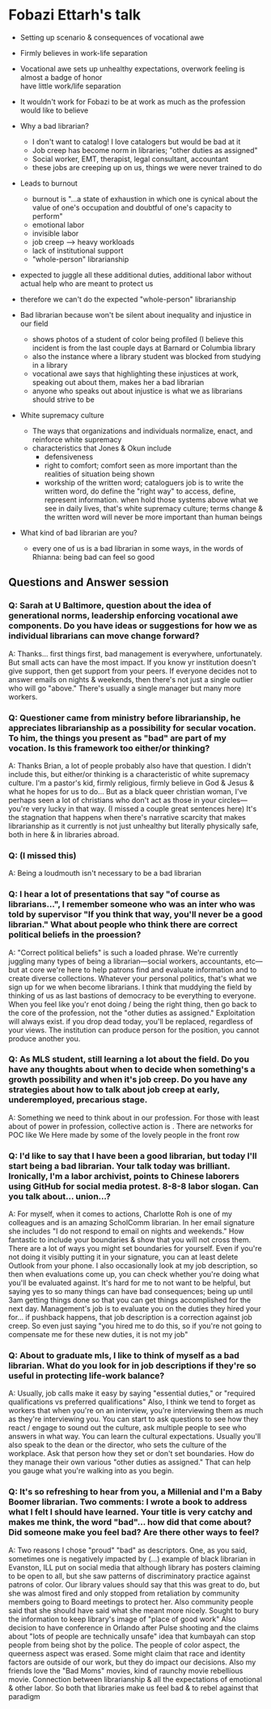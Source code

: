 # Fobazi Ettarh's talk  

- Setting up scenario & consequences of vocational awe  
- Firmly believes in work-life separation  
- Vocational awe sets up unhealthy expectations, overwork feeling is almost a badge of honor  
have little work/life separation  
- It wouldn't work for Fobazi to be at work as much as the profession would like to believe  

- Why a bad librarian?  
  - I don't want to catalog! I love catalogers but would be bad at it  
  - Job creep has become norm in libraries; "other duties as assigned"  
  - Social worker, EMT, therapist, legal consultant, accountant  
  - these jobs are creeping up on us, things we were never trained to do  

- Leads to burnout  
  - burnout is "…a state of exhaustion in which one is cynical about the value of one's occupation and doubtful of one's capacity to perform"  
  - emotional labor  
  - invisible labor  
  - job creep --> heavy workloads  
  - lack of institutional support  
  - "whole-person" librarianship  

- expected to juggle all these additional duties, additional labor without actual help who are meant to protect us  
- therefore we can't do the expected "whole-person" librarianship  

- Bad librarian because won't be silent about inequality and injustice in our field  
  - shows photos of a student of color being profiled (I believe this incident is from the last couple days at Barnard or Columbia library
  - also the instance where a library student was blocked from studying in a library  
  - vocational awe says that highlighting these injustices at work, speaking out about them, makes her a bad librarian  
  - anyone who speaks out about injustice is what we as librarians should strive to be  

- White supremacy culture  
  - The ways that organizations and individuals normalize, enact, and reinforce white supremacy  
  - characteristics that Jones & Okun include
    - defensiveness  
    - right to comfort; comfort seen as more important than the realities of situation being shown  
    - workship of the written word; cataloguers job is to write the written word, do define the "right way" to access, define, represent information. when hold those systems above what we see in daily lives, that's white supremacy culture; terms change & the written word will never be more important than human beings  

- What kind of bad librarian are you?  
  - every one of us is a bad librarian in some ways, in the words of Rhianna: being bad can feel so good  

## Questions and Answer session  

### Q: Sarah at U Baltimore, question about the idea of generational norms, leadership enforcing vocational awe components. Do you have ideas or suggestions for how we as individual librarians can move change forward?  

A: Thanks… first things first, bad management is everywhere, unfortunately. But small acts can have the most impact. If you know yr institution doesn't give support, then get support from your peers. If everyone decides not to answer emails on nights & weekends, then there's not just a single outlier who will go "above." There's usually a single manager but many more workers.  

### Q: Questioner came from ministry before librarianship, he appreciates librarianship as a possibility for secular vocation. To him, the things you present as "bad" are part of my vocation. Is this framework too either/or thinking?  

A: Thanks Brian, a lot of people probably also have that question. I didn't include this, but either/or thinking is a characteristic of white supremacy culture. I'm a pastor's kid, firmly religious, firmly believe in God & Jesus & what he hopes for us to do… But as a black queer christian woman, I've perhaps seen a lot of christians who don't act as those in your circles—you're very lucky in that way. (I missed a couple great sentences here) It's the stagnation that happens when there's narrative scarcity that makes librarianship as it currently is not just unhealthy but literally physically safe, both in here & in libraries abroad.  

### Q: (I missed this)  

A: Being a loudmouth isn't necessary to be a bad librarian   

### Q: I hear a lot of presentations that say "of course as librarians…", I remember someone who was an inter who was told by supervisor "If you think that way, you'll never be a good librarian." What about people who think there are correct political beliefs in the proession?  

A: "Correct political beliefs" is such a loaded phrase. We're currently juggling many types of being a librarian—social workers, accountants, etc—but at core we're here to help patrons find and evaluate information and to create diverse collections. Whatever your personal politics, that's what we sign up for we when become librarians. I think that muddying the field by thinking of us as last bastions of democracy to be everything to everyone. When you feel like you'r enot doing / being the right thing, then go back to the core of the profession, not the "other duties as assigned." Exploitation will always exist. if you drop dead today, you'll be replaced, regardless of your views. The institution can produce person for the position, you cannot produce another you.  

### Q: As MLS student, still learning a lot about the field. Do you have any thoughts about when to decide when something's a growth possibility and when it's job creep. Do you have any strategies about how to talk about job creep at early, underemployed, precarious stage.  

A: Something we need to think about in our profession. For those with least about of power in profession, collective action is . There are networks for POC like We Here made by some of the lovely people in the front row  

### Q: I'd like to say that I have been a good librarian, but today I'll start being a bad librarian. Your talk today was brilliant. Ironically, I'm a labor archivist, points to Chinese laborers using GitHub for social media protest. 8-8-8 labor slogan. Can you talk about… union…?  

A: For myself, when it comes to actions, Charlotte Roh is one of my colleagues and is an amazing ScholComm librarian. In her email signature she includes "I do not respond to email on nights and weekends." How fantastic to include your boundaries & show that you will not cross them. There are a lot of ways you might set boundaries for yourself. Even if you're not doing it visibly putting it in your signature, you can at least delete Outlook from your phone. I also occasionally look at my job description, so then when evaluations come up, you can check whether you're doing what you'll be evaluated against. It's hard for me to not want to be helpful, but saying yes to so many things can have bad consequences; being up until 3am getting things done so that you can get things accomplished for the next day. Management's job is to evaluate you on the duties they hired your for… if pushback happens, that job description is a correction against job creep. So even just saying "you hired me to do this, so if you're not going to compensate me for these new duties, it is not my job"  

### Q: About to graduate mls, I like to think of myself as a bad librarian. What do you look for in job descriptions if they're so useful in protecting life-work balance?  

A: Usually, job calls make it easy by saying "essential duties," or "required qualifications vs preferred qualifications" Also, I think we tend to forget as workers that when you're on an interview, you're interviewing them as much as they're interviewing you. You can start to ask questions to see how they react / engage to sound out the culture, ask multiple people to see who answers in what way. You can learn the cultural expectations. Usually you'll also speak to the dean or the director, who sets the culture of the workplace. Ask that person how they set or don't set boundaries. How do they manage their own various "other duties as assigned." That can help you gauge what you're walking into as you begin.  

### Q: It's so refreshing to hear from you, a Millenial and I'm a Baby Boomer librarian. Two comments: I wrote a book to address what I felt I should have learned. Your title is very catchy and makes me think, the word "bad"… how did that come about? Did someone make you feel bad? Are there other ways to feel?  

A: Two reasons I chose "proud" "bad" as descriptors. One, as you said, sometimes one is negatively impacted by (…) example of black librarian in Evanston, ILL put on social media that although library has posters claiming to be open to all, but she saw patterns of discriminatory practice against patrons of color. Our library values should say that this was great to do, but she was almost fired and only stopped from retaliation by community members going to Board meetings to protect her. Also community people said that she should have said what she meant more nicely. Sought to bury the information to keep library's image of "place of good work" Also decision to have conference in Orlando after Pulse shooting and the claims about "lots of people are technically unsafe" idea that kumbayah can stop people from being shot by the police. The people of color aspect, the queerness aspect was erased. Some might claim that race and identity factors are outside of our work, but they do impact our decisions. Also my friends love the "Bad Moms" movies, kind of raunchy movie rebellious movie. Connection between librarianship & all the expectations of emotional & other labor. So both that libraries make us feel bad & to rebel against that paradigm   
